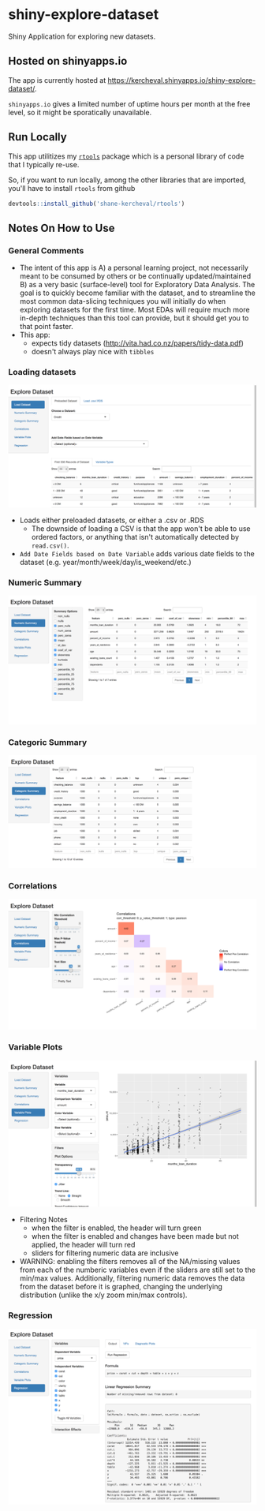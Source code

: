 # shiny-explore-dataset

Shiny Application for exploring new datasets.

## Hosted on shinyapps.io

The app is currently hosted at https://kercheval.shinyapps.io/shiny-explore-dataset/.

`shinyapps.io` gives a limited number of uptime hours per month at the free level, so it might be sporatically unavailable.

## Run Locally

This app utilitizes my [`rtools`](https://github.com/shane-kercheval/rtools) package which is a personal library of code that I typically re-use.

So, if you want to run locally, among the other libraries that are imported, you'll have to install `rtools` from github

```r
devtools::install_github('shane-kercheval/rtools')
```

## Notes On How to Use

### General Comments

- The intent of this app is A) a personal learning project, not necessarily meant to be consumed by others or be continually updated/maintained B) as a very basic (surface-level) tool for Exploratory Data Analysis. The goal is to quickly become familiar with the dataset, and to streamline the most common data-slicing techniques you will initially do when exploring datasets for the first time. Most EDAs will require much more in-depth techniques than this tool can provide, but it should get you to that point faster.
- This app:
    - expects tidy datasets (http://vita.had.co.nz/papers/tidy-data.pdf)
    - doesn't always play nice with `tibbles`

### Loading datasets

![loading](./docs/loading_dataset.png)

- Loads either preloaded datasets, or either a .csv or .RDS
    - The downside of loading a CSV is that the app won't be able to use ordered factors, or anything that isn't automatically detected by `read.csv()`.
- `Add Date Fields based on Date Variable` adds various date fields to the dataset (e.g. year/month/week/day/is_weekend/etc.)

### Numeric Summary

![loading](./docs/numeric_summary.png)

### Categoric Summary

![loading](./docs/categoric_summary.png)

### Correlations

![loading](./docs/correlations.png)

### Variable Plots

![loading](./docs/variable_plots.png)

- Filtering Notes
    - when the filter is enabled, the header will turn green
    - when the filter is enabled and changes have been made but not applied, the header will turn red
    - sliders for filtering numeric data are inclusive 
- WARNING: enabling the filters removes all of the NA/missing values from each of the numberic variables even if the sliders are still set to the min/max values. Additionally, filtering numeric data removes the data from the dataset before it is graphed, changing the underlying distribution (unlike the x/y zoom min/max controls).

### Regression

![loading](./docs/regression.png)
